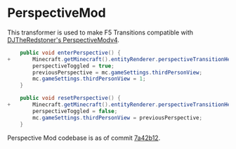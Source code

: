 # PerspectiveMod
This transformer is used to make F5 Transitions compatible with [DJTheRedstoner's PerspectiveModv4](https://github.com/DJtheRedstoner/PerspectiveModv4).

```java
    public void enterPerspective() {
+       Minecraft.getMinecraft().entityRenderer.perspectiveTransitionHelper.changePerspective(getPerspectiveFromID(1), true);
        perspectiveToggled = true;
        previousPerspective = mc.gameSettings.thirdPersonView;
        mc.gameSettings.thirdPersonView = 1;
    }

    public void resetPerspective() {
+       Minecraft.getMinecraft().entityRenderer.perspectiveTransitionHelper.changePerspective(getPerspectiveFromID(previousPerspective), true);
        perspectiveToggled = false;
        mc.gameSettings.thirdPersonView = previousPerspective;
    }
```

Perspective Mod codebase is as of commit [7a42b12](https://github.com/DJtheRedstoner/PerspectiveModv4/tree/7a42b12aa3bbb389dd1cdc9c1bd2d81b8a4da2bb).
